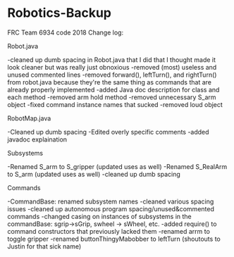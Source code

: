 # Robotics-Backup

FRC Team 6934 code 2018
Change log:

Robot.java

-cleaned up dumb spacing in Robot.java that I did that I thought made it look cleaner but was really just obnoxious
-removed (most) useless and unused commented lines
-removed forward(), leftTurn(), and rightTurn() from robot.java because they're the same thing as commands that are already properly implemented
-added Java doc description for class and each method
-removed arm hold method
-removed unnecessary S_arm object
-fixed command instance names that sucked
-removed loud object


RobotMap.java

-Cleaned up dumb spacing
-Edited overly specific comments
-added javadoc explaination


Subsystems

-Renamed S_arm to S_gripper (updated uses as well)
-Renamed S_RealArm to S_arm (updated uses as well)
-cleaned up dumb spacing


Commands

-CommandBase: renamed subsystem names
-cleaned various spacing issues
-cleaned up autonomous program spacing/unused&commented commands
-changed casing on instances of subsystems in the commandBase: sgrip->sGrip, swheel -> sWheel, etc.
-added require() to command constructors that previously lacked them
-renamed arrm to toggle gripper
-renamed buttonThingyMabobber to leftTurn (shoutouts to Justin for that sick name)
